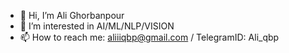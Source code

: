- 👋 Hi, I’m Ali Ghorbanpour
- 👀 I’m interested in AI/ML/NLP/VISION
- 📫 How to reach me: aliiiqbp@gmail.com / TelegramID: Ali_qbp

<!---
Aliiiqbp/Aliiiqbp is a ✨ special ✨ repository because its `README.md` (this file) appears on your GitHub profile.
You can click the Preview link to take a look at your changes.
--->
